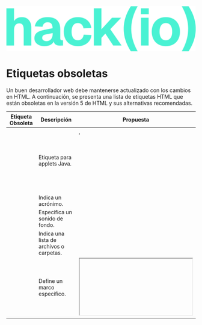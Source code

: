 <div style="text-align: center;">
  <img src="https://github.com/Hack-io-Data/Imagenes/blob/main/01-LogosHackio/logo_celeste@4x.png?raw=true" alt="logo hack(io)" />
</div>

# Etiquetas obsoletas

Un buen desarrollador web debe mantenerse actualizado con los cambios en HTML. A continuación, se presenta una lista de etiquetas HTML que están obsoletas en la versión 5 de HTML y sus alternativas recomendadas.

| Etiqueta Obsoleta | Descripción | Propuesta |
| --- | --- | --- |
| <applet> | Etiqueta para applets Java. | <embed>, <object> |
| <acronym> | Indica un acrónimo. | <abbr> |
| <bgsound> | Especifica un sonido de fondo. | <audio> |
| <dir> | Indica una lista de archivos o carpetas. | <ul> |
| <frame> | Define un marco específico. | <iframe> |
| <frameset> | Define un conjunto de marcos. | - |
| <noframes> | Alternativa si el navegador no soporta marcos. | - |
| <hgroup> | Agrupa encabezados. | <header>, <div> |
| <isindex> | Campo para buscar en el documento. | <input> |
| <listing>, <xmp> | Fragmentos de código fuente. | <pre>, <code> |
| <noembed> | Alternativa (fallback) para contenidos. | <object> |
| <strike> | Muestra un texto tachado. | <del>, <s> |
| <basefont> | Define una tipografía por defecto. | CSS: font-family |
| <big> | Aumenta el tamaño del texto. | CSS: font-size |
| <blink> | Muestra el texto parpadeante. | - |
| <center> | Centra el texto. | CSS: text-align |
| <font> | Cambia la tipografía o sus características. | CSS: font-family |
| <marquee> | Muestra el texto moviéndose. | - |
| <multicol> | Columnas múltiples. | CSS: column-count |
| <nobr> | Evita que un texto haga un salto de línea. | CSS: white-space |
| <spacer> | Inserta un espacio horizontal. | &nbsp; |
| <tt> | Muestra el texto con fuente monoespaciada. | CSS: font-family |
| <menu> | Crea menús de listados. | <ul> |

| Atributo Obsoleto | Etiqueta Aplicable | Descripción |
| --- | --- | --- |
| name | a, embed, img, option | Crea un ancla para identificar algo dentro de la web. |
| language | script | Indica el tipo de lenguaje que se está usando. |
| link, alink, vlink | body | Establece el color de los enlaces. |
| bgcolor | body | Establece un color de fondo para la web. |
| align, valign | table | Alineación vertical u horizontal en una tabla. |
| hspace, vspace | table, iframe | Indica los espacios dentro de las tablas. |
| cellpadding, cellspacing | table | Espacio entre celdas en una tabla. |
| nowrap | td, th | Establece un tamaño fijo para cada celda en una tabla. |

Estas listas ayudan a mantener el código HTML moderno y compatible con las mejores prácticas actuales, garantizando la accesibilidad y el rendimiento de las páginas web.